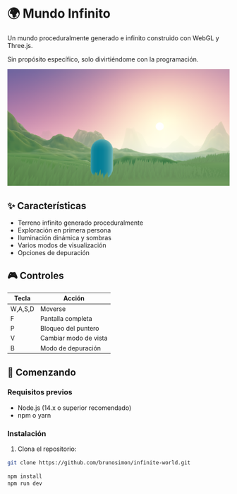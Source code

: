 # 🌍 Mundo Infinito

Un mundo proceduralmente generado e infinito construido con WebGL y Three.js.

Sin propósito específico, solo divirtiéndome con la programación.

![Captura de Pantalla de Mundo Infinito](public/social/share-1200x630.png?raw=true "Captura de Pantalla de Mundo Infinito")

## ✨ Características

- Terreno infinito generado proceduralmente
- Exploración en primera persona
- Iluminación dinámica y sombras
- Varios modos de visualización
- Opciones de depuración

## 🎮 Controles

| Tecla | Acción |
|-------|--------|
| W,A,S,D | Moverse |
| F | Pantalla completa |
| P | Bloqueo del puntero |
| V | Cambiar modo de vista |
| B | Modo de depuración |

## 🚀 Comenzando

### Requisitos previos

- Node.js (14.x o superior recomendado)
- npm o yarn

### Instalación

1. Clona el repositorio:
```bash
git clone https://github.com/brunosimon/infinite-world.git
```

```
npm install
npm run dev
```